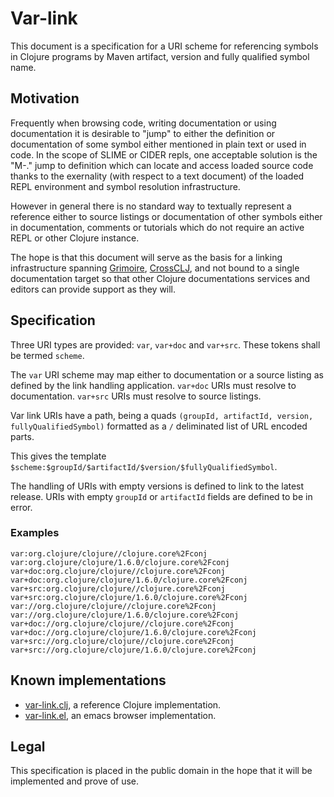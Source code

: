 # Var-link

This document is a specification for a URI scheme for referencing
symbols in Clojure programs by Maven artifact, version and fully
qualified symbol name.

## Motivation

Frequently when browsing code, writing documentation or using
documentation it is desirable to "jump" to either the definition or
documentation of some symbol either mentioned in plain text or used in
code. In the scope of SLIME or CIDER repls, one acceptable solution is
the "M-." jump to definition which can locate and access loaded source
code thanks to the exernality (with respect to a text document) of the
loaded REPL environment and symbol resolution infrastructure.

However in general there is no standard way to textually represent a
reference either to source listings or documentation of other symbols
either in documentation, comments or tutorials which do not require an
active REPL or other Clojure instance.

The hope is that this document will serve as the basis for a linking
infrastructure spanning [Grimoire](http://grimoire.arrdem.com),
[CrossCLJ](crossclj.info), and not bound to a single documentation
target so that other Clojure documentations services and editors can
provide support as they will.

## Specification

Three URI types are provided: `var`, `var+doc` and `var+src`. These
tokens shall be termed `scheme`.

The `var` URI scheme may map either to documentation or a source
listing as defined by the link handling application. `var+doc` URIs
must resolve to documentation. `var+src` URIs must resolve to source
listings.

Var link URIs have a path, being a quads `(groupId, artifactId,
version, fullyQualifiedSymbol)` formatted as a `/` deliminated list of
URL encoded parts.

This gives the template
`$scheme:$groupId/$artifactId/$version/$fullyQualifiedSymbol`.

The handling of URIs with empty versions is defined to link to the
latest release. URIs with empty `groupId` or `artifactId` fields are
defined to be in error.

### Examples
```
var:org.clojure/clojure//clojure.core%2Fconj
var:org.clojure/clojure/1.6.0/clojure.core%2Fconj
var+doc:org.clojure/clojure//clojure.core%2Fconj
var+doc:org.clojure/clojure/1.6.0/clojure.core%2Fconj
var+src:org.clojure/clojure//clojure.core%2Fconj
var+src:org.clojure/clojure/1.6.0/clojure.core%2Fconj
var://org.clojure/clojure//clojure.core%2Fconj
var://org.clojure/clojure/1.6.0/clojure.core%2Fconj
var+doc://org.clojure/clojure//clojure.core%2Fconj
var+doc://org.clojure/clojure/1.6.0/clojure.core%2Fconj
var+src://org.clojure/clojure//clojure.core%2Fconj
var+src://org.clojure/clojure/1.6.0/clojure.core%2Fconj
```

## Known implementations

 - [var-link.clj](http://github.com/clojure-grimoire/var-link.clj), a
   reference Clojure implementation.
 - [var-link.el](http://github.com/clojure-grimoire/var-link.el), an
   emacs browser implementation.

## Legal

This specification is placed in the public domain in the hope that it
will be implemented and prove of use.
